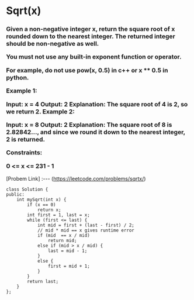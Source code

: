 # Sqrt(x)

<h3>
  Given a non-negative integer x, return the square root of x rounded down to the nearest integer. The returned integer should be non-negative as well.

You must not use any built-in exponent function or operator.

For example, do not use pow(x, 0.5) in c++ or x ** 0.5 in python.
 

Example 1:

Input: x = 4
Output: 2
Explanation: The square root of 4 is 2, so we return 2.
Example 2:

Input: x = 8
Output: 2
Explanation: The square root of 8 is 2.82842..., and since we round it down to the nearest integer, 2 is returned.
 

Constraints:

0 <= x <= 231 - 1

</h3>

[Probem Link] :--- (https://leetcode.com/problems/sqrtx/)


```
class Solution {
public:
    int mySqrt(int x) {
        if (x == 0)
            return x;
        int first = 1, last = x;
        while (first <= last) {
            int mid = first + (last - first) / 2;
            // mid * mid == x gives runtime error
            if (mid  == x / mid)
                return mid;
            else if (mid > x / mid) {
                last = mid - 1;
            }
            else {
                first = mid + 1;
            }
        }
        return last;
    }
};

```
